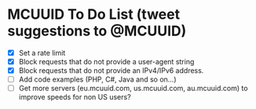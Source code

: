# MCUUID To Do List (tweet suggestions to @MCUUID)
- [X] Set a rate limit
- [X] Block requests that do not provide a user-agent string
- [X] Block requests that do not provide an IPv4/IPv6 address.
- [ ] Add code examples (PHP, C#, Java and so on...)
- [ ] Get more servers (eu.mcuuid.com, us.mcuuid.com, au.mcuuid.com) to improve speeds for non US users?
